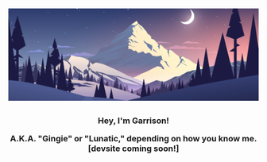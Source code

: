 <h1 align="center">
  <img src="Images/Banner.png">
</h1>

<h3 align="center">
  <b>Hey, I'm Garrison!</b>

  A.K.A. "Gingie" or "Lunatic," depending on how you know me.
  [devsite coming soon!]
</h3>